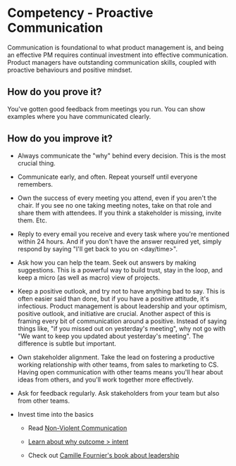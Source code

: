 # Competency - Proactive Communication

Communication is foundational to what product management is, and being an effective PM requires continual investment into effective communication. Product managers have outstanding communication skills, coupled with proactive behaviours and positive mindset.

## How do you prove it?

You've gotten good feedback from meetings you run.
You can show examples where you have communicated clearly.


## How do you improve it?

* Always communicate the "why" behind every decision. This is the most crucial thing.

* Communicate early, and often. Repeat yourself until everyone remembers. 

* Own the success of every meeting you attend, even if you aren't the chair. If you see no one taking meeting notes, take on that role and share them with attendees. If you think a stakeholder is missing, invite them. Etc. 

* Reply to every email you receive and every task where you're mentioned within 24 hours. And if you don't have the answer required yet, simply respond by saying "I'll get back to you on <day/time>". 

* Ask how you can help the team. Seek out answers by making suggestions. This is a powerful way to build trust, stay in the loop, and keep a micro (as well as macro) view of projects. 

* Keep a positive outlook, and try not to have anything bad to say. This is often easier said than done, but if you have a positive attitude, it's infectious. Product management is about leadership and your optimism, positive outlook, and initiative are crucial. Another aspect of this is framing every bit of communication around a positive. Instead of saying things like, "if you missed out on yesterday's meeting", why not go with "We want to keep you updated about yesterday's meeting". The difference is subtle but important. 

* Own stakeholder alignment. Take the lead on fostering a productive working relationship with other teams, from sales to marketing to CS. Having open communication with other teams means you'll hear about ideas from others, and you'll work together more effectively. 

* Ask for feedback regularly. Ask stakeholders from your team but also from other teams. 

* Invest time into the basics

    * Read [Non-Violent Communication](https://www.amazon.com/Nonviolent-Communication-Language-Marshall-Rosenberg/dp/1892005034)

    * [Learn about why outcome > intent](https://thebias.com/2017/09/26/how-good-intent-undermines-diversity-and-inclusion/amp/)

    * Check out [Camille Fournier's book about leadership](http://shop.oreilly.com/product/0636920056843.do)

